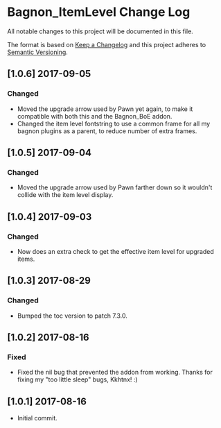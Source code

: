 # Bagnon_ItemLevel Change Log
All notable changes to this project will be documented in this file.

The format is based on [Keep a Changelog](http://keepachangelog.com/) 
and this project adheres to [Semantic Versioning](http://semver.org/).

## [1.0.6] 2017-09-05
### Changed
- Moved the upgrade arrow used by Pawn yet again, to make it compatible with both this and the Bagnon_BoE addon.
- Changed the item level fontstring to use a common frame for all my bagnon plugins as a parent, to reduce number of extra frames.

## [1.0.5] 2017-09-04
### Changed
- Moved the upgrade arrow used by Pawn farther down so it wouldn't collide with the item level display.

## [1.0.4] 2017-09-03
### Changed
- Now does an extra check to get the effective item level for upgraded items.

## [1.0.3] 2017-08-29
### Changed
- Bumped the toc version to patch 7.3.0.

## [1.0.2] 2017-08-16
### Fixed
- Fixed the nil bug that prevented the addon from working. Thanks for fixing my "too little sleep" bugs, Kkhtnx! :) 

## [1.0.1] 2017-08-16
- Initial commit.
